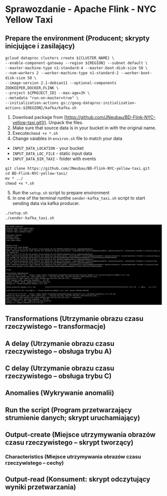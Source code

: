 # Sprawozdanie - Apache Flink - NYC Yellow Taxi 

## Prepare the environment (Producent; skrypty inicjujące i zasilający)
```
gcloud dataproc clusters create ${CLUSTER_NAME} \
--enable-component-gateway --region ${REGION} --subnet default \
--master-machine-type n1-standard-4 --master-boot-disk-size 50 \
--num-workers 2 --worker-machine-type n1-standard-2 --worker-boot-disk-size 50 \
--image-version 2.1-debian11 --optional-components ZOOKEEPER,DOCKER,FLINK \
--project ${PROJECT_ID} --max-age=3h \
--metadata "run-on-master=true" \
--initialization-actions gs://goog-dataproc-initialization-actions-${REGION}/kafka/kafka.sh
```

1. Download package from [https://github.com/JNeubau/BD-Flink-NYC-yellow-taxi.git]().
Unpack the files.
2. Make sure that source data is in your bucket in with the original name.
3. Execute``` chmod +x *.sh ```
4. Change vaiables in `environ.sh` file to match your data
- `INPUT_DATA_LOCATION` - your bucket
- `INPUT_DATA_LOC_FILE` - static input data
- `INPUT_DATA_DIR_TAXI` - folder with events

```
git clone https://github.com/JNeubau/BD-Flink-NYC-yellow-taxi.git
cd BD-Flink-NYC-yellow-taxi/
mv * ../
chmod +x *.sh
```
5. Run the  `setup.sh` script to prepare environment
6. In one of the terminal runthe `sender-kafka_taxi.sh` script to start sending data via kafka producer.
```
./setup.sh
./sender-kafka_taxi.sh
```

![setup script](image.png)

## Transformations (Utrzymanie obrazu czasu rzeczywistego – transformacje)

## A delay (Utrzymanie obrazu czasu rzeczywistego – obsługa trybu A)

## C delay (Utrzymanie obrazu czasu rzeczywistego – obsługa trybu C)

## Anomalies (Wykrywanie anomalii)

## Run the script (Program przetwarzający strumienie danych; skrypt uruchamiający)

## Output-create (Miejsce utrzymywania obrazów czasu rzeczywistego – skrypt tworzący)

### Characteristics (Miejsce utrzymywania obrazów czasu rzeczywistego – cechy)

## Output-read (Konsument: skrypt odczytujący wyniki przetwarzania)
